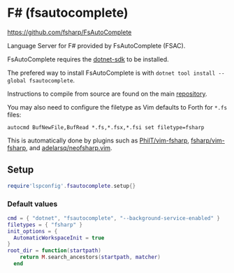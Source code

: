 # F# (fsautocomplete)

https://github.com/fsharp/FsAutoComplete

Language Server for F# provided by FsAutoComplete (FSAC).

FsAutoComplete requires the [dotnet-sdk](https://dotnet.microsoft.com/download) to be installed.

The prefered way to install FsAutoComplete is with `dotnet tool install --global fsautocomplete`.

Instructions to compile from source are found on the main [repository](https://github.com/fsharp/FsAutoComplete).

You may also need to configure the filetype as Vim defaults to Forth for `*.fs` files:

`autocmd BufNewFile,BufRead *.fs,*.fsx,*.fsi set filetype=fsharp`

This is automatically done by plugins such as [PhilT/vim-fsharp](https://github.com/PhilT/vim-fsharp), [fsharp/vim-fsharp](https://github.com/fsharp/vim-fsharp), and [adelarsq/neofsharp.vim](https://github.com/adelarsq/neofsharp.vim).

    

## Setup

```lua
require'lspconfig'.fsautocomplete.setup{}
```


### Default values

```lua
cmd = { "dotnet", "fsautocomplete", "--background-service-enabled" }
filetypes = { "fsharp" }
init_options = {
  AutomaticWorkspaceInit = true
}
root_dir = function(startpath)
    return M.search_ancestors(startpath, matcher)
  end
```





